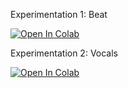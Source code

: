 Experimentation 1: Beat


<a href="https://colab.research.google.com/drive/1EdvXz_O8IlbeEFctQmkDG2eXUgBl5LcA">
  <img src="https://colab.research.google.com/assets/colab-badge.svg" alt="Open In Colab"/>
</a>


Experimentation 2: Vocals

<a href="https://colab.research.google.com/drive/1zFeZnbfHDlSHBp0KmDTr-4iPvRwi6ftr#scrollTo=FZ64KLqFumpx">
  <img src="https://colab.research.google.com/assets/colab-badge.svg" alt="Open In Colab"/>
</a>

